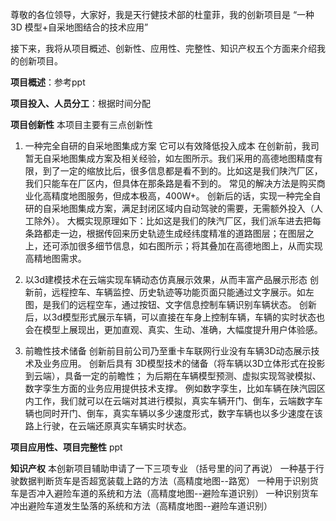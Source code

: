 尊敬的各位领导，大家好，我是天行健技术部的杜童菲，我的创新项目是 “一种 3D 模型+自采地图结合的技术应用”

接下来，我将从项目概述、创新性、应用性、完整性、知识产权五个方面来介绍我的创新项目。

**项目概述**：参考ppt

**项目投入、人员分工**：根据时间分配

**项目创新性**
本项目主要有三点创新性
1. 一种完全自研的自采地图集成方案
它可以有效降低投入成本
在创新前，我司暂无自采地图集成方案及相关经验，如左图所示。我们采用的高德地图精度有限，到了一定的缩放比后，很多信息都是看不到的。比如这是我们陕汽厂区，我们只能车在厂区内，但具体在那条路是看不到的。
常见的解决方法是购买商业化高精度地图服务，但成本极高，400W+。
创新后的话，实现一种完全自研的自采地图集成方案，满足封闭区域内自动驾驶的需要，无需额外投入（人工除外）。
大概实现原理如下：比如这是我们的陕汽厂区，我们派车进去把每条路都走一边，根据传回来历史轨迹生成经纬度精准的道路图层；在图层之上，还可添加很多细节信息，如右图所示；将其叠加在高德地图上，从而实现高精地图需求。

2. 以3d建模技术在云端实现车辆动态仿真展示效果，从而丰富产品展示形态
创新前，远程控车、车辆监控、历史轨迹等功能页面只能通过文字展示。如左图，是我们的远程空车，通过按钮、文字信息控制车辆识别车辆状态。
创新后，以3d模型形式展示车辆，可以直接在车身上控制车辆，车辆的实时状态也会在模型上展现出，更加直观、真实、生动、准确，大幅度提升用户体验感。

3. 前瞻性技术储备
创新前目前公司乃至重卡车联网行业没有车辆3D动态展示技术及业务应用。
创新后具有 3D模型技术的储备（将车辆以3D立体形式在投影到云端），具备一定的前瞻性；
为后期在车辆模型预测、虚拟实现驾驶模拟、数字孪生方面的业务应用提供技术支撑。
例如数字孪生，比如车辆在陕汽园区内工作，我们就可以在云端对其进行模拟，真实车辆开门、倒车，云端数字车辆也同时开门、倒车，真实车辆以多少速度形式，数字车辆也以多少速度在该路上行驶，在云端还原真实车辆实时状态。

**项目应用性、项目完整性** ppt

**知识产权** 本创新项目辅助申请了一下三项专业
（括号里的问了再说）
一种基于行驶数据判断货车是否超宽装载上路的方法（高精度地图--路宽）
一种用于识别货车是否冲入避险车道的系统和方法（高精度地图--避险车道识别）
一种识别货车冲出避险车道发生坠落的系统和方法（高精度地图--避险车道识别）

